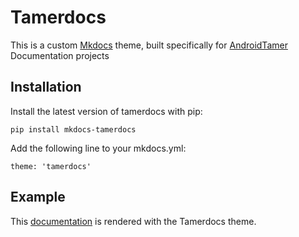 # Tamerdocs

This is a custom [Mkdocs] theme, built specifically for [AndroidTamer] Documentation projects

## Installation

Install the latest version of tamerdocs with pip:
```
pip install mkdocs-tamerdocs
```
Add the following line to your mkdocs.yml:
```
theme: 'tamerdocs'
```

## Example

This [documentation] is rendered with the Tamerdocs theme.

[Mkdocs]: https://www.mkdocs.org
[AndroidTamer]: https://androidtamer.com
[documentation]: https://tools.androidtamer.com

